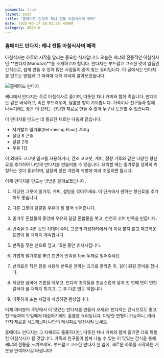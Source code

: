 ```yaml
---
comments: true
layout: post
title: "홈메이드 만다지 케냐 전통 아침식사의 매력"
date: 2025-06-17 10:01:55 +0900
category: 2025-6
---
```


### 홈메이드 만다지: 케냐 전통 아침식사의 매력

아침식사는 하루의 시작을 알리는 중요한 식사입니다. 오늘은 케냐의 전통적인 아침식사인 **만다지(Mandazi)**를 소개하고자 합니다. 만다지는 부드럽고 고소한 맛이 일품인 간식으로, 쉽게 만들 수 있어 많은 사람들이 즐겨 찾는 요리입니다. 이 글에서는 만다지를 만드는 방법과 그 매력에 대해 자세히 알아보겠습니다.

![홈메이드 만다지](https://www.themealdb.com/images/media/meals/thazgm1555350962.jpg)

케냐에서 만다지는 주로 아침식사로 즐기며, 따뜻한 차나 커피와 함께 먹습니다. 만다지는 겉은 바삭하고, 속은 부드러우며, 달콤한 향이 가득합니다. 가족이나 친구들과 함께 나누기에도 좋은 이 요리는 간단한 재료로 만들 수 있어 누구나 도전할 수 있습니다.

이 만다지를 만드는 데 필요한 재료는 다음과 같습니다:

- 자가발효 밀가루(Sel-raising Flour) 750g
- 설탕 6 큰술
- 달걀 2개
- 우유 1컵

이 외에도 코코넛 밀크를 사용하거나, 건조 코코넛, 계피, 정향 가루와 같은 다양한 향신료를 추가하여 나만의 만다지를 만들어볼 수 있습니다. 요리할 때는 밀가루를 정확히 측정하는 것이 중요하며, 설탕의 양은 개인의 취향에 따라 조절하면 됩니다.

이제 만다지를 만드는 방법을 살펴보겠습니다.

1. 적당한 그릇에 밀가루, 계피, 설탕을 섞어주세요. 이 단계에서 원하는 향신료를 추가해도 좋습니다.
   
2. 다른 그릇에 달걀을 우유에 잘 풀어 섞어줍니다.

3. 밀가루 혼합물의 중앙에 우유와 달걀 혼합물을 붓고, 천천히 섞어 반죽을 만듭니다.

4. 반죽을 3-4분 동안 치대어 주며, 그릇의 가장자리에서 더 이상 붙지 않고 매끄러운 표면이 될 때까지 계속합니다.

5. 반죽을 젖은 천으로 덮고, 15분 동안 휴지시킵니다.

6. 가볍게 밀가루를 뿌린 표면에 반죽을 1cm 두께로 밀어주세요.

7. 날카로운 작은 칼을 사용해 반죽을 원하는 크기로 잘라준 후, 깊이 튀길 준비를 합니다.

8. 적당한 냄비에 기름을 데우고, 만다지 조각들을 조심스럽게 넣어 첫 번째 면이 연한 갈색이 될 때까지 튀기고, 그 후 다른 면도 익힙니다.

9. 따뜻하게 또는 차갑게 서빙하면 완성입니다.

이제 여러분의 주방에서 이 맛있는 만다지를 만들어 보세요! 만다지는 간식으로도 좋고, 친구들과의 모임에서 대접하기에도 훌륭한 요리입니다. 다양한 변형이 가능하니, 여러 가지 재료를 시도해보며 나만의 레시피로 발전시켜 보세요.

홈메이드 만다지는 그 자체로도 훌륭하지만, 따뜻한 차나 커피와 함께 즐기면 더욱 특별한 아침식사가 될 것입니다. 가족과 친구들이 함께 나눌 수 있는 이 맛있는 간식을 통해 케냐의 전통을 느껴보세요. 부드럽고 고소한 만다지 한 입에, 새로운 하루를 시작하는 기분을 만끽하시길 바랍니다!